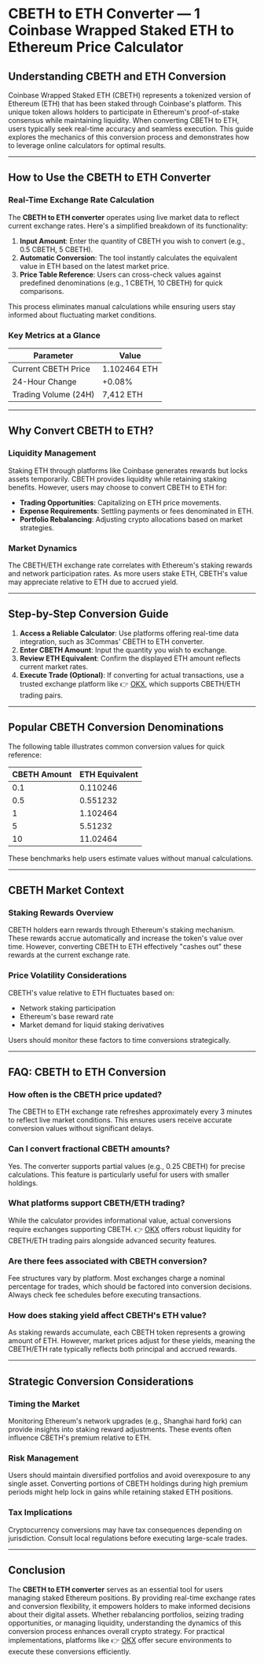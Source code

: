 # CBETH to ETH Converter — 1 Coinbase Wrapped Staked ETH to Ethereum Price Calculator

## Understanding CBETH and ETH Conversion

Coinbase Wrapped Staked ETH (CBETH) represents a tokenized version of Ethereum (ETH) that has been staked through Coinbase's platform. This unique token allows holders to participate in Ethereum's proof-of-stake consensus while maintaining liquidity. When converting CBETH to ETH, users typically seek real-time accuracy and seamless execution. This guide explores the mechanics of this conversion process and demonstrates how to leverage online calculators for optimal results.

---

## How to Use the CBETH to ETH Converter

### Real-Time Exchange Rate Calculation

The **CBETH to ETH converter** operates using live market data to reflect current exchange rates. Here's a simplified breakdown of its functionality:

1. **Input Amount**: Enter the quantity of CBETH you wish to convert (e.g., 0.5 CBETH, 5 CBETH).
2. **Automatic Conversion**: The tool instantly calculates the equivalent value in ETH based on the latest market price.
3. **Price Table Reference**: Users can cross-check values against predefined denominations (e.g., 1 CBETH, 10 CBETH) for quick comparisons.

This process eliminates manual calculations while ensuring users stay informed about fluctuating market conditions.

### Key Metrics at a Glance

| Parameter               | Value                  |
|-------------------------|------------------------|
| Current CBETH Price     | 1.102464 ETH           |
| 24-Hour Change          | +0.08%                 |
| Trading Volume (24H)    | 7,412 ETH              |

---

## Why Convert CBETH to ETH?

### Liquidity Management

Staking ETH through platforms like Coinbase generates rewards but locks assets temporarily. CBETH provides liquidity while retaining staking benefits. However, users may choose to convert CBETH to ETH for:

- **Trading Opportunities**: Capitalizing on ETH price movements.
- **Expense Requirements**: Settling payments or fees denominated in ETH.
- **Portfolio Rebalancing**: Adjusting crypto allocations based on market strategies.

### Market Dynamics

The CBETH/ETH exchange rate correlates with Ethereum's staking rewards and network participation rates. As more users stake ETH, CBETH's value may appreciate relative to ETH due to accrued yield.

---

## Step-by-Step Conversion Guide

1. **Access a Reliable Calculator**: Use platforms offering real-time data integration, such as 3Commas' CBETH to ETH converter.
2. **Enter CBETH Amount**: Input the quantity you wish to exchange.
3. **Review ETH Equivalent**: Confirm the displayed ETH amount reflects current market rates.
4. **Execute Trade (Optional)**: If converting for actual transactions, use a trusted exchange platform like 👉 [OKX](https://bit.ly/okx-bonus), which supports CBETH/ETH trading pairs.

---

## Popular CBETH Conversion Denominations

The following table illustrates common conversion values for quick reference:

| CBETH Amount | ETH Equivalent |
|--------------|----------------|
| 0.1          | 0.110246       |
| 0.5          | 0.551232       |
| 1            | 1.102464       |
| 5            | 5.51232        |
| 10           | 11.02464       |

These benchmarks help users estimate values without manual calculations.

---

## CBETH Market Context

### Staking Rewards Overview

CBETH holders earn rewards through Ethereum's staking mechanism. These rewards accrue automatically and increase the token's value over time. However, converting CBETH to ETH effectively "cashes out" these rewards at the current exchange rate.

### Price Volatility Considerations

CBETH's value relative to ETH fluctuates based on:
- Network staking participation
- Ethereum's base reward rate
- Market demand for liquid staking derivatives

Users should monitor these factors to time conversions strategically.

---

## FAQ: CBETH to ETH Conversion

### How often is the CBETH price updated?

The CBETH to ETH exchange rate refreshes approximately every 3 minutes to reflect live market conditions. This ensures users receive accurate conversion values without significant delays.

### Can I convert fractional CBETH amounts?

Yes. The converter supports partial values (e.g., 0.25 CBETH) for precise calculations. This feature is particularly useful for users with smaller holdings.

### What platforms support CBETH/ETH trading?

While the calculator provides informational value, actual conversions require exchanges supporting CBETH. 👉 [OKX](https://bit.ly/okx-bonus) offers robust liquidity for CBETH/ETH trading pairs alongside advanced security features.

### Are there fees associated with CBETH conversion?

Fee structures vary by platform. Most exchanges charge a nominal percentage for trades, which should be factored into conversion decisions. Always check fee schedules before executing transactions.

### How does staking yield affect CBETH's ETH value?

As staking rewards accumulate, each CBETH token represents a growing amount of ETH. However, market prices adjust for these yields, meaning the CBETH/ETH rate typically reflects both principal and accrued rewards.

---

## Strategic Conversion Considerations

### Timing the Market

Monitoring Ethereum's network upgrades (e.g., Shanghai hard fork) can provide insights into staking reward adjustments. These events often influence CBETH's premium relative to ETH.

### Risk Management

Users should maintain diversified portfolios and avoid overexposure to any single asset. Converting portions of CBETH holdings during high premium periods might help lock in gains while retaining staked ETH positions.

### Tax Implications

Cryptocurrency conversions may have tax consequences depending on jurisdiction. Consult local regulations before executing large-scale trades.

---

## Conclusion

The **CBETH to ETH converter** serves as an essential tool for users managing staked Ethereum positions. By providing real-time exchange rates and conversion flexibility, it empowers holders to make informed decisions about their digital assets. Whether rebalancing portfolios, seizing trading opportunities, or managing liquidity, understanding the dynamics of this conversion process enhances overall crypto strategy. For practical implementations, platforms like 👉 [OKX](https://bit.ly/okx-bonus) offer secure environments to execute these conversions efficiently.